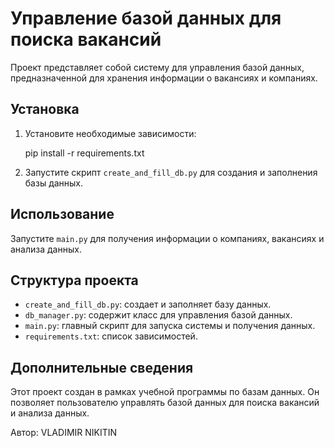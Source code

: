 # Управление базой данных для поиска вакансий

Проект представляет собой систему для управления базой данных, предназначенной для хранения информации о вакансиях и компаниях.

## Установка

1. Установите необходимые зависимости:

    pip install -r requirements.txt

2. Запустите скрипт `create_and_fill_db.py` для создания и заполнения базы данных.

## Использование

Запустите `main.py` для получения информации о компаниях, вакансиях и анализа данных.

## Структура проекта

- `create_and_fill_db.py`: создает и заполняет базу данных.
- `db_manager.py`: содержит класс для управления базой данных.
- `main.py`: главный скрипт для запуска системы и получения данных.
- `requirements.txt`: список зависимостей.

## Дополнительные сведения

Этот проект создан в рамках учебной программы по базам данных. Он позволяет пользователю управлять базой данных 
для поиска вакансий и анализа данных.

Автор: VLADIMIR NIKITIN
